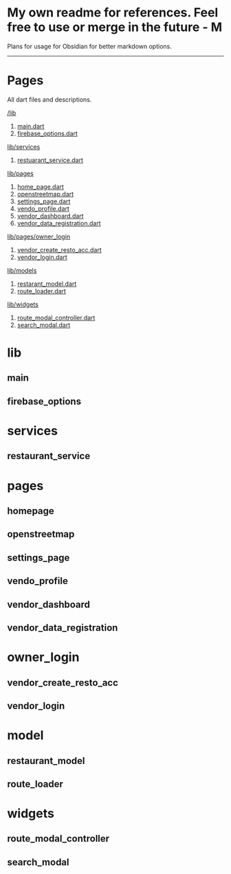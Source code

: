 # My own readme for references. Feel free to use or merge in the future - M

Plans for usage for Obsidian for better markdown options.

---

# Pages

All dart files and descriptions.

<ins>[/lib](#lib)</ins>
1) [main.dart](#main)
2) [firebase_options.dart](#firebase_options)

<ins> [lib/services](#services) </ins>
1) [restuarant_service.dart](restaurant_service)

<ins>[lib/pages](#pages)</ins>
1) [home_page.dart](#homepage)
2) [openstreetmap.dart](#openstreetmap)
3) [settings_page.dart](#settings_page)
4) [vendo_profile.dart](#vendo_profile)
5) [vendor_dashboard.dart](vendor_dashboard)
6) [vendor_data_registration.dart](vendor_data_registration)

<ins>[lib/pages/owner_login](#owner_login)</ins>
1) [vendor_create_resto_acc.dart](#vendor_create_resto_acc)
2) [vendor_login.dart](#vendor_login)

<ins>[lib/models](#models)</ins>
1) [restarant_model.dart](restaurant_model)
2) [route_loader.dart](route_loader)

<ins>[lib/widgets](#widgets)</ins>
1) [route_modal_controller.dart](route_modal_controller)
2) [search_modal.dart](search_modal)

# lib
## main
## firebase_options

# services
## restaurant_service

# pages
## homepage
## openstreetmap
## settings_page
## vendo_profile
## vendor_dashboard
## vendor_data_registration

# owner_login
## vendor_create_resto_acc
## vendor_login

# model
## restaurant_model
## route_loader

# widgets
## route_modal_controller
## search_modal
